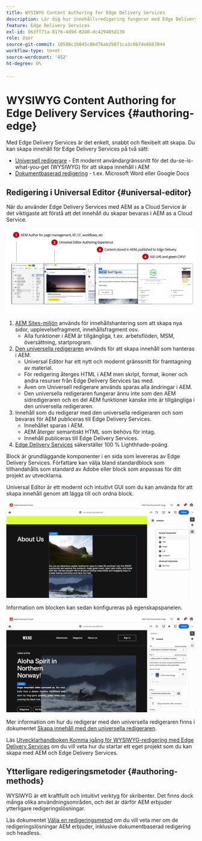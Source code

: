 ```yaml
---
title: WYSIWYG Content Authoring for Edge Delivery Services
description: Lär dig hur innehållsredigering fungerar med Edge Delivery Services och hur du redigerar AEM innehåll med Edge Delivery Services.
feature: Edge Delivery Services
exl-id: 963ff71a-8176-4d9d-8240-dc429405d139
role: User
source-git-commit: 10580c1b045c86d76ab2b871ca3c0b7de6683044
workflow-type: tm+mt
source-wordcount: '452'
ht-degree: 0%

---
```



# WYSIWYG Content Authoring for Edge Delivery Services {#authoring-edge}

Med Edge Delivery Services är det enkelt, snabbt och flexibelt att skapa. Du kan skapa innehåll för Edge Delivery Services på två sätt:

* [Universell redigerare](#universal-editor) - Ett modernt användargränssnitt för det du-se-is-what-you-get (WYSIWYG) för att skapa innehåll i AEM
* [Dokumentbaserad redigering](#document-based) - t.ex. Microsoft Word eller Google Docs

## Redigering i Universal Editor {#universal-editor}

När du använder Edge Delivery Services med AEM as a Cloud Service är det viktigaste att förstå att det innehåll du skapar bevaras i AEM as a Cloud Service.

![Så här fungerar WYSIWYG Authoring med Edge Delivery Services](assets/how-aem-edge-works.png)

1. [AEM Sites-miljön](/help/sites-cloud/authoring/quick-start.md) används för innehållshantering som att skapa nya sidor, upplevelsefragment, innehållsfragment osv.
   * Alla funktioner i AEM är tillgängliga, t.ex. arbetsflöden, MSM, översättning, startprogram.
1. [Den universella redigeraren](/help/sites-cloud/authoring/universal-editor/authoring.md) används för att skapa innehåll som hanteras i AEM.
   * Universal Editor har ett nytt och modernt gränssnitt för framtagning av material.
   * För redigering återges HTML i AEM men skript, format, ikoner och andra resurser från Edge Delivery Services tas med.
   * Även om Universell redigerare används sparas alla ändringar i AEM.
   * Den universella redigeraren fungerar ännu inte som den AEM sidredigeraren och en del AEM funktioner kanske inte är tillgängliga i den universella redigeraren.
1. Innehåll som du redigerar med den universella redigeraren och som bevaras för AEM publiceras till Edge Delivery Services.
   * Innehållet sparas i AEM.
   * AEM återger semantiskt HTML som behövs för intag.
   * Innehåll publiceras till Edge Delivery Services.
1. [Edge Delivery Services](/help/edge/developer/keeping-it-100.md) säkerställer 100 % Lighthhade-poäng.

Block är grundläggande komponenter i en sida som levereras av Edge Delivery Services. Författare kan välja bland standardblock som tillhandahålls som standard av Adobe eller block som anpassas för ditt projekt av utvecklarna.

Universal Editor är ett modernt och intuitivt GUI som du kan använda för att skapa innehåll genom att lägga till och ordna block.

![Lägga till och ordna block i den universella redigeraren](assets/blocks.png)

Information om blocken kan sedan konfigureras på egenskapspanelen.

![Konfigurerar blockegenskaper](assets/block-properties.png)

Mer information om hur du redigerar med den universella redigeraren finns i dokumentet [Skapa innehåll med den universella redigeraren](/help/sites-cloud/authoring/universal-editor/authoring.md).

Läs [Utvecklarhandboken Komma igång för WYSIWYG-redigering med Edge Delivery Services](/help/edge/wysiwyg-authoring/edge-dev-getting-started.md) om du vill veta hur du startar ett eget projekt som du kan skapa med AEM och Edge Delivery Services.

## Ytterligare redigeringsmetoder  {#authoring-methods}

WYSIWYG är ett kraftfullt och intuitivt verktyg för skribenter. Det finns dock många olika användningsområden, och det är därför AEM erbjuder ytterligare redigeringslösningar.

Läs dokumentet [Välja en redigeringsmetod](/help/edge/authoring-methods.md) om du vill veta mer om de redigeringslösningar AEM erbjuder, inklusive dokumentbaserad redigering och headless.
